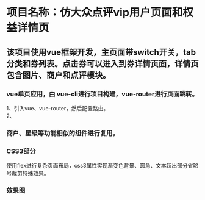 # 项目名称：仿大众点评vip用户页面和权益详情页

## 该项目使用vue框架开发，主页面带switch开关，tab分类和券列表。点击券可以进入到券详情页面，详情页包含图片、商户和点评模块。

### vue单页应用，由 vue-cli进行项目构建，vue-router进行页面跳转。
1、引入vue、vue-router，然后配置路由。  
2、

### 商户、星级等功能相似的组件进行复用。


### CSS3部分
使用flex进行复杂页面布局，css3属性实现渐变色背景、圆角、文本超出部分省略号裁剪特殊效果。

### 效果图 